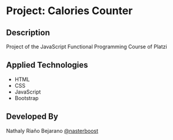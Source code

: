 # Project: Calories Counter

## Description
Project of the JavaScript Functional Programming Course of Platzi

## Applied Technologies
- HTML
- CSS
- JavaScript
- Bootstrap

## Developed By
Nathaly Riaño Bejarano [@nasterboost](https://twitter.com/nasterboost)

